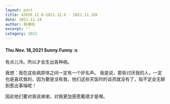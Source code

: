 ```yaml
---
layout: post
title: 《2020.12.6~2021.12.6 - 2021.11.18》
date: 2021-11-18
author: 简律纯
excerpt: ''
category: 2021
---
```


#### Thu.Nov. 18,2021 Sunny.Funny :s
有点儿冷。所以才会生出各种病。

我想：我在这些病原体之间一定有一个好名声。
我是说，那些讨厌我的人，一定也是喜欢我的，因为要是没有我，他们这些天饭时的谈资就没有了，指不定会无聊到惹出事端呢！

因此他们要对我说谢谢，对我更加感恩戴德才是哩。